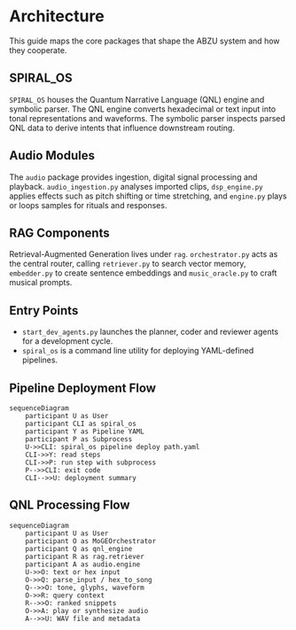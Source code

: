 # Architecture

This guide maps the core packages that shape the ABZU system and how they
cooperate.

## SPIRAL_OS

`SPIRAL_OS` houses the Quantum Narrative Language (QNL) engine and symbolic
parser. The QNL engine converts hexadecimal or text input into tonal
representations and waveforms. The symbolic parser inspects parsed QNL data to
derive intents that influence downstream routing.

## Audio Modules

The `audio` package provides ingestion, digital signal processing and playback.
`audio_ingestion.py` analyses imported clips, `dsp_engine.py` applies effects
such as pitch shifting or time stretching, and `engine.py` plays or loops
samples for rituals and responses.

## RAG Components

Retrieval-Augmented Generation lives under `rag`. `orchestrator.py` acts as the
central router, calling `retriever.py` to search vector memory, `embedder.py` to
create sentence embeddings and `music_oracle.py` to craft musical prompts.

## Entry Points

- `start_dev_agents.py` launches the planner, coder and reviewer agents for a
  development cycle.
- `spiral_os` is a command line utility for deploying YAML-defined pipelines.

## Pipeline Deployment Flow

```mermaid
sequenceDiagram
    participant U as User
    participant CLI as spiral_os
    participant Y as Pipeline YAML
    participant P as Subprocess
    U->>CLI: spiral_os pipeline deploy path.yaml
    CLI->>Y: read steps
    CLI->>P: run step with subprocess
    P-->>CLI: exit code
    CLI-->>U: deployment summary
```

## QNL Processing Flow

```mermaid
sequenceDiagram
    participant U as User
    participant O as MoGEOrchestrator
    participant Q as qnl_engine
    participant R as rag.retriever
    participant A as audio.engine
    U->>O: text or hex input
    O->>Q: parse_input / hex_to_song
    Q-->>O: tone, glyphs, waveform
    O->>R: query context
    R-->>O: ranked snippets
    O->>A: play or synthesize audio
    A-->>U: WAV file and metadata
```

